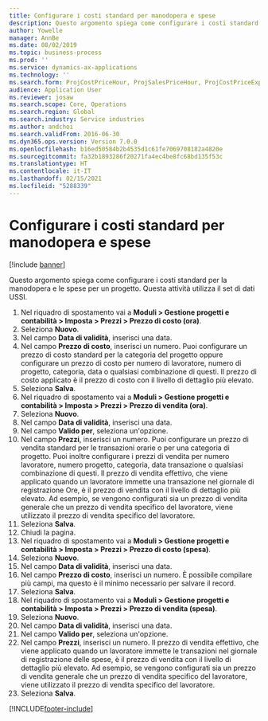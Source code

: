 ```yaml
---
title: Configurare i costi standard per manodopera e spese
description: Questo argomento spiega come configurare i costi standard per la manodopera e le spese per un progetto.
author: Yowelle
manager: AnnBe
ms.date: 08/02/2019
ms.topic: business-process
ms.prod: ''
ms.service: dynamics-ax-applications
ms.technology: ''
ms.search.form: ProjCostPriceHour, ProjSalesPriceHour, ProjCostPriceExpense, ProjSalesPriceCost
audience: Application User
ms.reviewer: josaw
ms.search.scope: Core, Operations
ms.search.region: Global
ms.search.industry: Service industries
ms.author: andchoi
ms.search.validFrom: 2016-06-30
ms.dyn365.ops.version: Version 7.0.0
ms.openlocfilehash: b16ed50584b2b4535d1c61fe7069708182a4820e
ms.sourcegitcommit: fa32b1893286f20271fa4ec4be8fc68bd135f53c
ms.translationtype: HT
ms.contentlocale: it-IT
ms.lasthandoff: 02/15/2021
ms.locfileid: "5288339"
---
```

# <a name="configure-standard-costs-for-labor-and-expenses"></a>Configurare i costi standard per manodopera e spese

[!include [banner](../../includes/banner.md)]

Questo argomento spiega come configurare i costi standard per la manodopera e le spese per un progetto. Questa attività utilizza il set di dati USSI.

1. Nel riquadro di spostamento vai a **Moduli > Gestione progetti e contabilità > Imposta > Prezzi > Prezzo di costo (ora)**.
2. Seleziona **Nuovo**.
3. Nel campo **Data di validità**, inserisci una data.
4. Nel campo **Prezzo di costo**, inserisci un numero. Puoi configurare un prezzo di costo standard per la categoria del progetto oppure configurare un prezzo di costo per numero di lavoratore, numero di progetto, categoria, data o qualsiasi combinazione di questi. Il prezzo di costo applicato è il prezzo di costo con il livello di dettaglio più elevato.  
5. Seleziona **Salva**.
6. Nel riquadro di spostamento vai a **Moduli > Gestione progetti e contabilità > Imposta > Prezzi > Prezzo di vendita (ora)**.
7. Seleziona **Nuovo**.
8. Nel campo **Data di validità**, inserisci una data.
9. Nel campo **Valido per**, seleziona un'opzione.
10. Nel campo **Prezzi**, inserisci un numero. Puoi configurare un prezzo di vendita standard per le transazioni orarie o per una categoria di progetto. Puoi inoltre configurare i prezzi di vendita per numero lavoratore, numero progetto, categoria, data transazione o qualsiasi combinazione di questi. Il prezzo di vendita effettivo, che viene applicato quando un lavoratore immette una transazione nel giornale di registrazione Ore, è il prezzo di vendita con il livello di dettaglio più elevato. Ad esempio, se vengono configurati sia un prezzo di vendita generale che un prezzo di vendita specifico del lavoratore, viene utilizzato il prezzo di vendita specifico del lavoratore.  
11. Seleziona **Salva**.
12. Chiudi la pagina.
13. Nel riquadro di spostamento vai a **Moduli > Gestione progetti e contabilità > Imposta > Prezzi > Prezzo di costo (spesa)**.
14. Seleziona **Nuovo**.
15. Nel campo **Data di validità**, inserisci una data.
16. Nel campo **Prezzo di costo**, inserisci un numero. È possibile compilare più campi, ma questo è il minimo necessario per salvare il record.  
17. Seleziona **Salva**.
18. Nel riquadro di spostamento vai a **Moduli > Gestione progetti e contabilità > Imposta > Prezzi > Prezzo di vendita (spesa)**.
19. Seleziona **Nuovo**.
20. Nel campo **Data di validità**, inserisci una data.
21. Nel campo **Valido per**, seleziona un'opzione.
22. Nel campo **Prezzi**, inserisci un numero. Il prezzo di vendita effettivo, che viene applicato quando un lavoratore immette le transazioni nel giornale di registrazione delle spese, è il prezzo di vendita con il livello di dettaglio più elevato. Ad esempio, se vengono configurati sia un prezzo di vendita generale che un prezzo di vendita specifico del lavoratore, viene utilizzato il prezzo di vendita specifico del lavoratore.  
23. Seleziona **Salva**.



[!INCLUDE[footer-include](../../includes/footer-banner.md)]